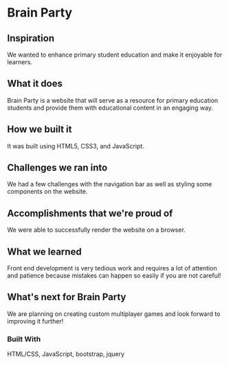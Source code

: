 # Brain Party

## Inspiration
We wanted to enhance primary student education and make it enjoyable for learners.

## What it does
Brain Party is a website that will serve as a resource for primary education students and provide them with educational content in an engaging way.

## How we built it
It was built using HTML5, CSS3, and JavaScript.

## Challenges we ran into
We had a few challenges with the navigation bar as well as styling some components on the website.

## Accomplishments that we're proud of
We were able to successfully render the website on a browser.

## What we learned
Front end development is very tedious work and requires a lot of attention and patience because mistakes can happen so easily if you are not careful!

## What's next for Brain Party
We are planning on creating custom multiplayer games and look forward to improving it further!



### Built With
HTML/CSS, JavaScript, bootstrap, jquery
